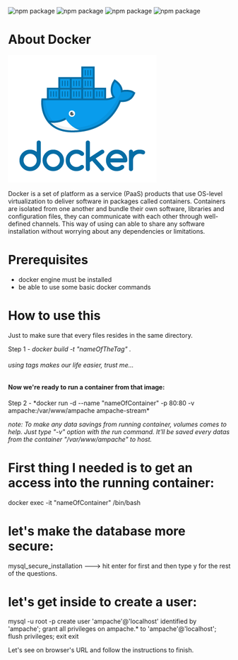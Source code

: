 ![npm package](https://img.shields.io/badge/docker-19.03.8-blue.svg)
![npm package](https://img.shields.io/badge/ampache-4.1.1-yellow.svg)
![npm package](https://img.shields.io/badge/apache-2.4.38-purple.svg)
![npm package](https://img.shields.io/badge/mariadb-10.3.29-yellow.svg)

<h1>About Docker</h1>

![Image of docker](https://github.com/SandorJokai/docker/blob/master/ampache-streamer/docker.png)

Docker is a set of platform as a service (PaaS) products that use OS-level virtualization to deliver software in packages called containers. Containers are isolated from one another and bundle their own software, libraries and configuration files, they can communicate with each other through well-defined channels.
This way of using can able to share any software installation without worrying about any dependencies or limitations.

<h1>Prerequisites</h1>

- docker engine must be installed
- be able to use some basic docker commands

<h1>How to use this</h1>
Just to make sure that every files resides in the same directory.
      
Step 1 - *docker build -t "nameOfTheTag" .*           <p><h6>using tags makes our life easier, trust me...</h6></p>

<h4>Now we're ready to run a container from that image:</h4>
Step 2 - *docker run -d --name "nameOfContainer" -p 80:80 -v ampache:/var/www/ampache ampache-stream*

*note: To make any data savings from running container, volumes comes to help. Just type "-v" option with the run command. It'll be saved every datas from the
container "/var/www/ampache" to host.*

# First thing I needed is to get an access into the running container:
docker exec -it "nameOfContainer" /bin/bash

# let's make the database more secure:
mysql_secure_installation ---> hit enter for first and then type y for the rest of the questions.

# let's get inside to create a user:
mysql -u root -p
create user 'ampache'@'localhost' identified by 'ampache';
grant all privileges on ampache.* to 'ampache'@'localhost';
flush privileges;
exit
exit

Let's see on browser's URL and follow the instructions to finish.
